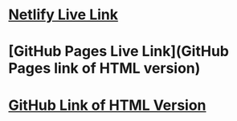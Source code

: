 # [Netlify Live Link](https://papaya-marshmallow-eea78e.netlify.app)
# [GitHub Pages Live Link](GitHub Pages link of HTML version)
# [GitHub Link of HTML Version](https://parmeleym.github.io/HTML-Fashion-Blog/)

